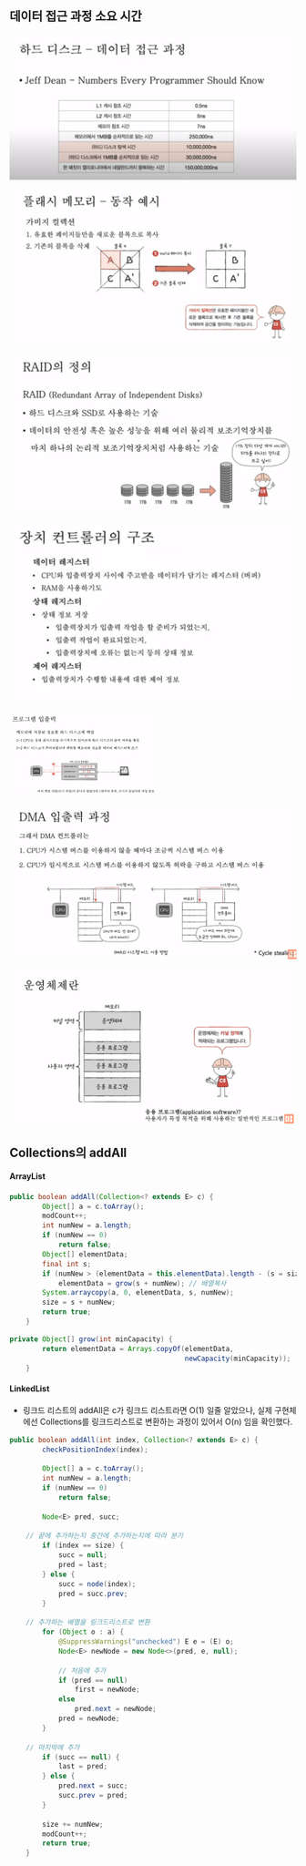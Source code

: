 ## 데이터 접근 과정 소요 시간

![image-20230322111001466](assets/image-20230322111001466.png)



![image-20230322113732993](assets/image-20230322113732993.png)

![image-20230322113827955](assets/image-20230322113827955.png)

![image-20230322115100318](assets/image-20230322115100318.png)

<img src="assets/image-20230322115502999.png" alt="image-20230322115502999" style="zoom: 25%;" /> 

![image-20230322121018780](assets/image-20230322121018780.png)

![image-20230322122354787](assets/image-20230322122354787.png)





## Collections의 addAll

#### ArrayList

```java
public boolean addAll(Collection<? extends E> c) {
        Object[] a = c.toArray();
        modCount++;
        int numNew = a.length;
        if (numNew == 0)
            return false;
        Object[] elementData;
        final int s;
        if (numNew > (elementData = this.elementData).length - (s = size)) // 남아있는 데이터의 크기가 모자라면 배열을 키움
            elementData = grow(s + numNew); // 배열복사
        System.arraycopy(a, 0, elementData, s, numNew);
        size = s + numNew;
        return true;
    }

```

```java
private Object[] grow(int minCapacity) {
        return elementData = Arrays.copyOf(elementData,
                                           newCapacity(minCapacity));
    }
```



#### LinkedList

- 링크드 리스트의 addAll은 c가 링크드 리스트라면 O(1) 일줄 알았으나, 실제 구현체에선 Collections를 링크드리스트로 변환하는 과정이 있어서 O(n) 임을 확인했다.

```java
public boolean addAll(int index, Collection<? extends E> c) {
        checkPositionIndex(index);

        Object[] a = c.toArray();
        int numNew = a.length;
        if (numNew == 0)
            return false;

        Node<E> pred, succ;
    
    // 끝에 추가하는지 중간에 추가하는지에 따라 분기
        if (index == size) {
            succ = null;
            pred = last;
        } else {
            succ = node(index);
            pred = succ.prev;
        }

    // 추가하는 배열을 링크드리스트로 변환
        for (Object o : a) {
            @SuppressWarnings("unchecked") E e = (E) o;
            Node<E> newNode = new Node<>(pred, e, null);
            
            // 처음에 추가
            if (pred == null)
                first = newNode;
            else
                pred.next = newNode;
            pred = newNode;
        }

    // 마지막에 추가
        if (succ == null) {
            last = pred;
        } else {
            pred.next = succ;
            succ.prev = pred;
        }

        size += numNew;
        modCount++;
        return true;
    }
```

